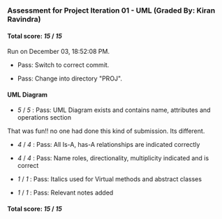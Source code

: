 ### Assessment for Project Iteration 01 - UML (Graded By: Kiran Ravindra)

#### Total score: _15_ / _15_

Run on December 03, 18:52:08 PM.

+ Pass: Switch to correct commit.



+ Pass: Change into directory "PROJ".


#### UML Diagram

+  _5_ / _5_ : Pass: UML Diagram exists and contains name, attributes and operations section

That was fun!! no one had done this kind of submission. Its different.

+  _4_ / _4_ : Pass: All Is-A, has-A  relationships are indicated correctly



+  _4_ / _4_ : Pass: Name roles, directionality, multiplicity indicated and is correct 



+  _1_ / _1_ : Pass: Italics used for Virtual methods and abstract classes



+  _1_ / _1_ : Pass: Relevant notes added



#### Total score: _15_ / _15_

